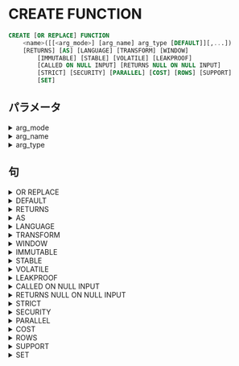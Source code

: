 # CREATE FUNCTION

```sql
CREATE [OR REPLACE] FUNCTION
    <name>([[<arg_mode>] [arg_name] arg_type [DEFAULT]][,...])
    [RETURNS] [AS] [LANGUAGE] [TRANSFORM] [WINDOW]
        [IMMUTABLE] [STABLE] [VOLATILE] [LEAKPROOF]
        [CALLED ON NULL INPUT] [RETURNS NULL ON NULL INPUT]
        [STRICT] [SECURITY] [PARALLEL] [COST] [ROWS] [SUPPORT]
        [SET]
```

## パラメータ

<details><summary>arg_mode</summary>
</details>

<details><summary>arg_name</summary>
</details>

<details><summary>arg_type</summary>
</details>

## 句

<details><summary>OR REPLACE</summary>

```sql
OR REPLACE
```

</details>

<details><summary>DEFAULT</summary>

```sql
{DEFAULT | =} <default_expr>
```

</details>

<details><summary>RETURNS</summary>

```sql
RETURNS {<ret_type> | TABLE ({<column_name> <column_type>}[, ...])}
```

</details>

<details><summary>AS</summary>

```sql
AS {'<definition>' | '<obj_file>', '<link_symbol>'}
```

### パラメータ

<details><summary>definition</summary>
</details>

<details><summary>obj_file</summary>
</details>

<details><summary>link_symbol</summary>
</details>

</details>

<details><summary>LANGUAGE</summary>

```sql
LANGUAGE <lang_name>
```

### パラメータ

<details><summary>lang_name</summary>
</details>

</details>

<details><summary>TRANSFORM</summary>

```sql
TRANSFORM {FOR TYPE}[, ...]
```

### 句

<details><summary>FOR TYPE</summary>

```sql
FOR TYPE <type_name>
```

</details>

</details>

<details><summary>WINDOW</summary>

```sql
WINDOW
```

</details>

<details><summary>IMMUTABLE</summary>

```sql
IMMUTABLE
```

</details>

<details><summary>STABLE</summary>

```sql
STABLE
```

</details>

<details><summary>VOLATILE</summary>

```sql
VOLATILE
```

</details>

<details><summary>LEAKPROOF</summary>

```sql
[NOT] LEAKPROOF
```

### 句

<details><summary>NOT</summary>

```sql
NOT
```

</details>

</details>

<details><summary>CALLED ON NULL INPUT</summary>

```sql
CALLED ON NULL INPUT
```

</details>

<details><summary>RETURNS NULL ON NULL INPUT</summary>

```sql
RETURNS NULL ON NULL INPUT
```

</details>

<details><summary>STRICT</summary>

```sql
STRICT
```

</details>

<details><summary>SECURITY</summary>

```sql
SECURITY [EXTERNAL] {INVOKER | DEFINER}
```

</details>

<details><summary>PARALLEL</summary>

```sql
PARALLEL {UNSAFE | RESTRICTED | SAFE}
```

### 句

<details><summary>UNSAFE</summary>

```sql
UNSAFE
```

</details>

<details><summary>RESTRICTED</summary>

```sql
RESTRICTED
```

</details>

<details><summary>SAFE</summary>

```sql
SAFE
```

</details>

</details>

<details><summary>COST</summary>

```sql
COST <execution_cost>
```

### パラメータ

<details><summary>execution_cost</summary>
</details>

</details>

<details><summary>ROWS</summary>

```sql
ROWS <result_rows>
```

### パラメータ

<details><summary>result_rows</summary>
</details>

</details>

<details><summary>SUPPORT</summary>

```sql
SUPPORT <support_function>
```

### パラメータ

<details><summary>support_function</summary>
</details>

</details>

<details><summary>SET</summary>

```sql
SET <configuraton_parameter> {TO | = <value> | FROM CURRENT}
```

### パラメータ

<details><summary>configuration_parameter</summary>
</details>

<details><summary>value</summary>
</details>

### 句

<details><summary>TO</summary>

```sql
TO <value>
```

#### パラメータ

<details><summary>value</summary>
</details>

</details>

<details><summary>FROM CURRENT</summary>

```sql
FROM CURRENT
```

</details>

</details>
